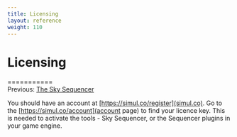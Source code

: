 ```yaml
---
title: Licensing
layout: reference
weight: 110
---
```

Licensing
===

===========<br>Previous: <a href="sequencer">The Sky Sequencer</a>

You should have an account at [https://simul.co/register](simul.co). Go to the [https://simul.co/account](account page) to find your licence key. This is needed to activate the tools - Sky Sequencer, or the Sequencer plugins in your game engine.
